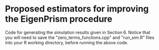 # Proposed estimators for improving the EigenPrism procedure
Code for generating the simulation results given in Section 6.
Notice that you will need to save the "zero_terms_functions.cpp" and "run_sim.R" files into your R working directory, before running the above code.
